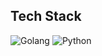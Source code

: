 ## Tech Stack
![Golang](https://img.shields.io/badge/golang-000?style=for-the-badge&logo=go)
![Python](https://img.shields.io/badge/python-000?style=for-the-badge&logo=python)
